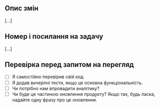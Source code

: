 ## Опис змін

[...]

## Номер і посилання на задачу

[...]

## Перевірка перед запитом на перегляд

- [ ] Я самостійно перевірив свій код.
- [ ] Я додав вичерпні тести, якщо це основна функціональність.
- [ ] Чи потрібно нам впровадити аналітику?
- [ ] Чи буде це частиною оновлення продукту? Якщо так, будь ласка, надайте одну фразу про це оновлення.

